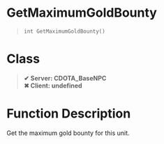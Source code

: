 # GetMaximumGoldBounty
> `int GetMaximumGoldBounty()`
# Class
> __✔ Server: CDOTA_BaseNPC__  
> __✖ Client: undefined__  
# Function Description
Get the maximum gold bounty for this unit.
